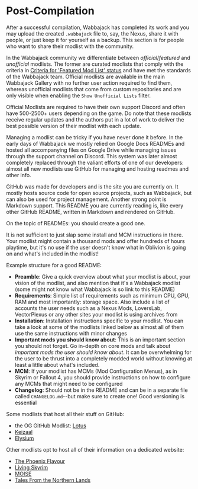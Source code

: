 # Post-Compilation

After a successful compilation, Wabbajack has completed its work and you may upload the created `.wabbajack` file to, say, the Nexus, share it with people, or just keep it for yourself as a backup. This section is for people who want to share their modlist with the community.

In the Wabbajack community we differentiate between _official_/_featured_ and _unofficial_ modlists. The former are curated modlists that comply with the criteria in [Criteria for 'Featured Mod List' status](../wabbajack_cdn_and_gallery_access/Criteria%20for%20'Featured%20Mod%20List'%20status.md) and have met the standards of the Wabbajack team. Official modlists are available in the main Wabbajack Gallery with no further user action required to find them, whereas unofficial modlists that come from custom repositories and are only visible when enabling the `Show Unofficial Lists` filter.

Official Modlists are required to have their own support Discord and often have 500-2500+ users depending on the game. Do note that these modlists receive regular updates and the authors put in a lot of work to deliver the best possible version of their modlist with each update.

Managing a modlist can be tricky if you have never done it before. In the early days of Wabbajack we mostly relied on Google Docs READMEs and hosted all accompanying files on Google Drive while managing issues through the support channel on Discord. This system was later almost completely replaced through the valiant efforts of one of our developers: almost all new modlists use GitHub for managing and hosting readmes and other info.

GitHub was made for developers and is the site you are currently on. It mostly hosts source code for open source projects, such as Wabbajack, but can also be used for project management. Another strong point is Markdown support. This README you are currently reading is, like every other GitHub README, written in Markdown and rendered on GitHub.

On the topic of READMEs: you should create a good one.

It is not sufficient to just slap some install and MCM instructions in there. Your modlist might contain a thousand mods and offer hundreds of hours playtime, but it's no use if the user doesn't know what in Oblivion is going on and what's included in the modlist!

Example structure for a good README:

-   **Preamble**: Give a quick overview about what your modlist is about, your vision of the modlist, and also mention that it's a Wabbajack modlist (some might not know what Wabbajack is so link to this README)
-   **Requirements**: Simple list of requirements such as minimum CPU, GPU, RAM and most importantly: storage space. Also include a list of accounts the user needs such as a Nexus Mods, LoversLab, VectorPlexus or any other sites your modlist is using archives from
-   **Installation**: Installation instructions specific to your modlist. You can take a look at some of the modlists linked below as almost all of them use the same instructions with minor changes
-   **Important mods you should know about**: This is an important section you should not forget. Go in-depth on core mods and talk about _important mods the user should know about_. It can be overwhelming for the user to be thrust into a completely modded world without knowing at least a little about what's included.
-   **MCM**: If your modlist has MCMs (Mod Configuration Menus), as in Skyrim or Fallout 4, you should provide instructions on how to configure any MCMs that might need to be configured
-   **Changelog**: Should not be in the README and can be in a separate file called `CHANGELOG.md`--but make sure to create one! Good versioning is essential

Some modlists that host all their stuff on GitHub:

-   the OG GitHub Modlist: [Lotus](https://github.com/erri120/lotus)
-   [Keizaal](https://github.com/PierreDespereaux/Keizaal)
-   [Elysium](https://github.com/TitansBane/Elysium)

Other modlists opt to host all of their information on a dedicated website:

-   [The Phoenix Flavour](https://thephoenixflavour.com)
-   [Living Skyrim](https://www.fgsmodlists.com/living-skyrim)
-   [MOISE](https://www.fgsmodlists.com/moise)
-   [Tales From the Northern Lands](https://eziothedeadpoet.github.io/Tales-from-the-Northern-Lands/)
